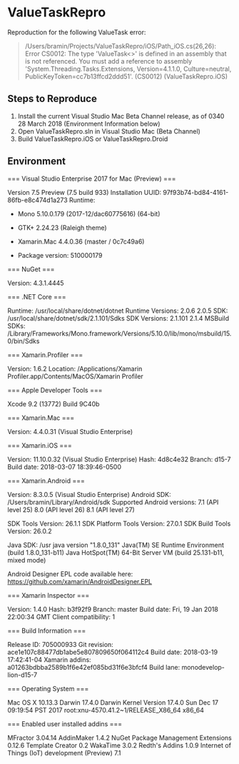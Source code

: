 # ValueTaskRepro
Reproduction for the following ValueTask error:

>/Users/bramin/Projects/ValueTaskRepro/iOS/Path_iOS.cs(26,26): Error CS0012: The type 'ValueTask<>' is defined in an assembly that is not referenced. You must add a reference to assembly 'System.Threading.Tasks.Extensions, Version=4.1.1.0, Culture=neutral, PublicKeyToken=cc7b13ffcd2ddd51'. (CS0012) (ValueTaskRepro.iOS)

## Steps to Reproduce
1. Install the current Visual Studio Mac Beta Channel release, as of 0340 28 March 2018 (Environment Information below)
2. Open ValueTaskRepro.sln in Visual Studio Mac (Beta Channel)
3. Build ValueTaskRepro.iOS or ValueTaskRepro.Droid

## Environment

=== Visual Studio Enterprise 2017 for Mac (Preview) ===

Version 7.5 Preview (7.5 build 933)
Installation UUID: 97f93b74-bd84-4161-86fb-e8c474d1a273
Runtime:
-	Mono 5.10.0.179 (2017-12/dac60775616) (64-bit)
-	GTK+ 2.24.23 (Raleigh theme)
-	Xamarin.Mac 4.4.0.36 (master / 0c7c49a6)

-	Package version: 510000179

=== NuGet ===

Version: 4.3.1.4445

=== .NET Core ===

Runtime: /usr/local/share/dotnet/dotnet
Runtime Versions:
	2.0.6
	2.0.5
SDK: /usr/local/share/dotnet/sdk/2.1.101/Sdks
SDK Versions:
	2.1.101
	2.1.4
MSBuild SDKs: /Library/Frameworks/Mono.framework/Versions/5.10.0/lib/mono/msbuild/15.0/bin/Sdks

=== Xamarin.Profiler ===

Version: 1.6.2
Location: /Applications/Xamarin Profiler.app/Contents/MacOS/Xamarin Profiler

=== Apple Developer Tools ===

Xcode 9.2 (13772)
Build 9C40b

=== Xamarin.Mac ===

Version: 4.4.0.31 (Visual Studio Enterprise)

=== Xamarin.iOS ===

Version: 11.10.0.32 (Visual Studio Enterprise)
Hash: 4d8c4e32
Branch: d15-7
Build date: 2018-03-07 18:39:46-0500

=== Xamarin.Android ===

Version: 8.3.0.5 (Visual Studio Enterprise)
Android SDK: /Users/bramin/Library/Android/sdk
	Supported Android versions:
		7.1 (API level 25)
		8.0 (API level 26)
		8.1 (API level 27)

SDK Tools Version: 26.1.1
SDK Platform Tools Version: 27.0.1
SDK Build Tools Version: 26.0.2

Java SDK: /usr
java version "1.8.0_131"
Java(TM) SE Runtime Environment (build 1.8.0_131-b11)
Java HotSpot(TM) 64-Bit Server VM (build 25.131-b11, mixed mode)

Android Designer EPL code available here:
https://github.com/xamarin/AndroidDesigner.EPL

=== Xamarin Inspector ===

Version: 1.4.0
Hash: b3f92f9
Branch: master
Build date: Fri, 19 Jan 2018 22:00:34 GMT
Client compatibility: 1

=== Build Information ===

Release ID: 705000933
Git revision: ace1e107c88477db1abe5e807809650f064112c4
Build date: 2018-03-19 17:42:41-04
Xamarin addins: a01263bdbba2589b1f6e42ef085bd31f6e3bfcf4
Build lane: monodevelop-lion-d15-7

=== Operating System ===

Mac OS X 10.13.3
Darwin 17.4.0 Darwin Kernel Version 17.4.0
    Sun Dec 17 09:19:54 PST 2017
    root:xnu-4570.41.2~1/RELEASE_X86_64 x86_64

=== Enabled user installed addins ===

MFractor 3.04.14
AddinMaker 1.4.2
NuGet Package Management Extensions 0.12.6
Template Creator 0.2
WakaTime 3.0.2
Redth's Addins 1.0.9
Internet of Things (IoT) development (Preview) 7.1

